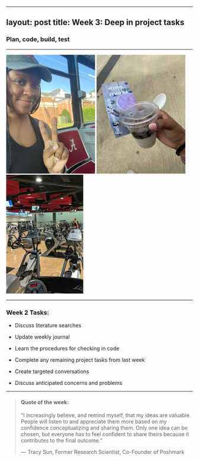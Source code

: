 
---
layout: post
title: Week 3: Deep in project tasks
---

### Plan, code, build, test

----

![uapwktwo1](/images/uapwktwo1.jpg) ![uapwktwo2](/images/uapwktwo2.jpg) ![uapwktwo3](/images/uapwktwo3.jpg)




----

### Week 2 Tasks:

- Discuss literature searches

- Update weekly journal  

- Learn the procedures for checking in code

- Complete any remaining project tasks from last week

- Create targeted conversations

- Discuss anticipated concerns and problems

----

> #### Quote of the week:
> “I increasingly believe, and remind myself, that my ideas are valuable. People will listen to and appreciate them more based on my confidence conceptualizing and sharing them. Only one idea can be chosen, but everyone has to feel confident to share theirs because it contributes to the final outcome.”
>
> — Tracy Sun, Former Research Scientist, Co-Founder of Poshmark
